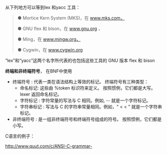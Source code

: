 从下列地方可以等到lex 和yacc 工具：



> ● Mortice Kern System \(MKS\)，在 www.mks.com，
>
> ● GNU flex 和 bison，在 www.gnu.org ，
>
> ● Ming，在 www.mingw.org，
>
> ● Cygwin，在 www.cygwin.org



“lex”和“yacc”这两个名字所代表的也包括这些工具的 GNU 版本 flex 和 bison

  


**终端和非终端符号**， 在BNF中使用  


* 终端符号 : 代表一类在语法结构上等效的标记。 终端符号有三种类型：
  * 命名标记:
    这些由 %token 标识符来定义。 按照惯例，它们都是大写。lexer 返回命名标记。
  * 字符标记 : 字符常量的写法与 C 相同。例如, -- 就是一个字符标记。
  * 字符串标记 : 写法与 C 的字符串常量相同。例如，"
    &lt;
    &lt;
    " 就是一个字符串标记。
* 非终端符号 : 是一组非终端符号和终端符号组成的符号。 按照惯例，它们都是小写。

  


C语言的例子：

http://www.quut.com/c/ANSI-C-grammar-

